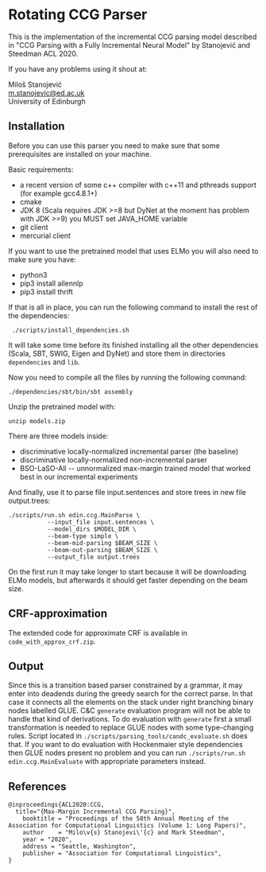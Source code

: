 Rotating CCG Parser
=========

This is the implementation of the incremental CCG parsing model described in "CCG Parsing with a Fully Incremental Neural Model" by Stanojević and Steedman ACL 2020.

If you have any problems using it shout at:

Miloš Stanojević        \
m.stanojevic@ed.ac.uk   \
University of Edinburgh 

Installation
---------------

Before you can use this parser you need to make sure that some prerequisites are installed on your machine.

Basic requirements:
- a recent version of some c++ compiler with c++11 and pthreads support (for example gcc4.8.1+)
- cmake
- JDK 8 (Scala requires JDK >=8 but DyNet at the moment has problem with JDK >=9) you MUST set JAVA_HOME variable
- git client
- mercurial client

If you want to use the pretrained model that uses ELMo you will also need to make sure you have:
- python3
- pip3 install allennlp
- pip3 install thrift

If that is all in place, you can run the following command to install the rest of the dependencies:

     ./scripts/install_dependencies.sh

It will take some time before its finished installing all the other dependencies (Scala, SBT, SWIG, Eigen and DyNet) and store them in directories `dependencies` and `lib`.

Now you need to compile all the files by running the following command:

    ./dependencies/sbt/bin/sbt assembly
    
Unzip the pretrained model with:

    unzip models.zip

There are three models inside:
- discriminative locally-normalized incremental parser (the baseline)
- discriminative locally-normalized non-incremental parser
- BSO-LaSO-All -- unnormalized max-margin trained model that worked best in our incremental experiments
    
And finally, use it to parse file input.sentences and store trees in new file output.trees:

    ./scripts/run.sh edin.ccg.MainParse \
               --input_file input.sentences \
               --model_dirs $MODEL_DIR \
               --beam-type simple \
               --beam-mid-parsing $BEAM_SIZE \
               --beam-out-parsing $BEAM_SIZE \
               --output_file output.trees

On the first run it may take longer to start because it will be downloading ELMo models, but afterwards it should get faster depending on the beam size.

CRF-approximation
-----------------

The extended code for approximate CRF is available in `code_with_approx_crf.zip`.

Output
------
Since this is a transition based parser constrained by a grammar, it may enter into deadends during the greedy search for the correct parse. In that case it connects all the elements on the stack under right branching binary nodes labelled GLUE.
C&C `generate` evaluation program will not be able to handle that kind of derivations. To do evaluation with `generate` first a small transformation is needed to replace GLUE nodes with some type-changing rules. Script located in `./scripts/parsing_tools/candc_evaluate.sh` does that.
If you want to do evaluation with Hockenmaier style dependencies then GLUE nodes present no problem and you can run `./scripts/run.sh edin.ccg.MainEvaluate` with appropriate parameters instead.

References
-------------

    @inproceedings{ACL2020:CCG,
      title="{Max-Margin Incremental CCG Parsing}",
        booktitle = "Proceedings of the 58th Annual Meeting of the Association for Computational Linguistics (Volume 1: Long Papers)",
        author    = "Milo\v{s} Stanojevi\'{c} and Mark Steedman",
        year = "2020",
        address = "Seattle, Washington",
        publisher = "Association for Computational Linguistics",
    }

